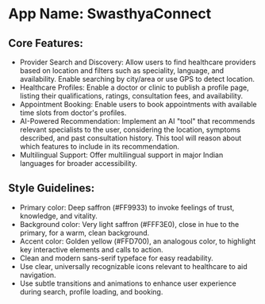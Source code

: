 # **App Name**: SwasthyaConnect

## Core Features:

- Provider Search and Discovery: Allow users to find healthcare providers based on location and filters such as speciality, language, and availability. Enable searching by city/area or use GPS to detect location.
- Healthcare Profiles: Enable a doctor or clinic to publish a profile page, listing their qualifications, ratings, consultation fees, and availability.
- Appointment Booking: Enable users to book appointments with available time slots from doctor's profiles.
- AI-Powered Recommendation: Implement an AI "tool" that recommends relevant specialists to the user, considering the location, symptoms described, and past consultation history. This tool will reason about which features to include in its recommendation.
- Multilingual Support: Offer multilingual support in major Indian languages for broader accessibility.

## Style Guidelines:

- Primary color: Deep saffron (#FF9933) to invoke feelings of trust, knowledge, and vitality.
- Background color: Very light saffron (#FFF3E0), close in hue to the primary, for a warm, clean background.
- Accent color: Golden yellow (#FFD700), an analogous color, to highlight key interactive elements and calls to action.
- Clean and modern sans-serif typeface for easy readability.
- Use clear, universally recognizable icons relevant to healthcare to aid navigation.
- Use subtle transitions and animations to enhance user experience during search, profile loading, and booking.